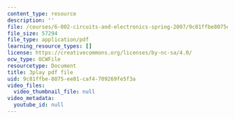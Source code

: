 ```yaml
---
content_type: resource
description: ''
file: /courses/6-002-circuits-and-electronics-spring-2007/9c81ffbe8075ee01caf4709269fe5f3a_9RqFFlZgf60.pdf
file_size: 57294
file_type: application/pdf
learning_resource_types: []
license: https://creativecommons.org/licenses/by-nc-sa/4.0/
ocw_type: OCWFile
resourcetype: Document
title: 3play pdf file
uid: 9c81ffbe-8075-ee01-caf4-709269fe5f3a
video_files:
  video_thumbnail_file: null
video_metadata:
  youtube_id: null
---
```

